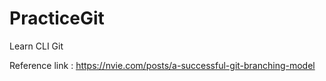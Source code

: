 # PracticeGit
Learn CLI Git


Reference link : https://nvie.com/posts/a-successful-git-branching-model
